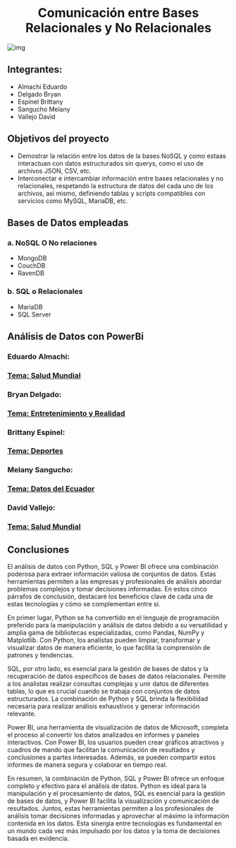 #  <center>Comunicación entre Bases Relacionales y No Relacionales</center>
![img](https://th.bing.com/th/id/R.5a6bd7233dc543599b365031f0945809?rik=jHu%2befE67uabJA&pid=ImgRaw&r=0)
## Integrantes:
- Almachi Eduardo
- Delgado Bryan
- Espinel Brittany
- Sangucho Melany
- Vallejo David

## Objetivos del proyecto
- Demostrar la relación entre los datos de la bases NoSQL y como estaas interactuan con datos estructurados sin querys, como el uso de archivos JSON, CSV, etc.
- Interconectar e intercambiar información entre bases relacionales y no relacionales, respetando la estructura de datos del cada uno de los archivos, así mismo, definiendo tablas y scripts compatibles
con servicios como MySQL, MariaDB, etc.

## Bases de Datos empleadas
### a. NoSQL O No relaciones
- MongoDB
- CouchDB
- RavenDB

### b. SQL o Relacionales
- MariaDB
- SQL Server

## Análisis de Datos con PowerBi
### Eduardo Almachi:  
<h3><a href ="Eduardo Almachi/Readme.md">Tema: Salud Mundial</a></h3>

### Bryan Delgado:
<h3><a href ="Delgado Bryan/Conclusiones.md">Tema: Entretenimiento y Realidad</a></h3>

### Brittany Espinel:
<h3><a href ="">Tema: Deportes</a></h3>

### Melany Sangucho:
<h3><a href ="Sangucho Melany/DatosEcuador/conclusiones.md">Tema: Datos del Ecuador</a></h3>

### David Vallejo:
<h3><a href ="Vallejo David/Conclusiones.md">Tema: Salud Mundial</a></h3>

## Conclusiones
El análisis de datos con Python, SQL y Power BI ofrece una combinación poderosa para extraer información valiosa de conjuntos de datos. Estas herramientas permiten a las empresas y profesionales de análisis abordar problemas complejos y tomar decisiones informadas. En estos cinco párrafos de conclusión, destacaré los beneficios clave de cada una de estas tecnologías y cómo se complementan entre sí.

En primer lugar, Python se ha convertido en el lenguaje de programación preferido para la manipulación y análisis de datos debido a su versatilidad y amplia gama de bibliotecas especializadas, como Pandas, NumPy y Matplotlib. Con Python, los analistas pueden limpiar, transformar y visualizar datos de manera eficiente, lo que facilita la comprensión de patrones y tendencias.

SQL, por otro lado, es esencial para la gestión de bases de datos y la recuperación de datos específicos de bases de datos relacionales. Permite a los analistas realizar consultas complejas y unir datos de diferentes tablas, lo que es crucial cuando se trabaja con conjuntos de datos estructurados. La combinación de Python y SQL brinda la flexibilidad necesaria para realizar análisis exhaustivos y generar información relevante.

Power BI, una herramienta de visualización de datos de Microsoft, completa el proceso al convertir los datos analizados en informes y paneles interactivos. Con Power BI, los usuarios pueden crear gráficos atractivos y cuadros de mando que facilitan la comunicación de resultados y conclusiones a partes interesadas. Además, se pueden compartir estos informes de manera segura y colaborar en tiempo real.

En resumen, la combinación de Python, SQL y Power BI ofrece un enfoque completo y efectivo para el análisis de datos. Python es ideal para la manipulación y el procesamiento de datos, SQL es esencial para la gestión de bases de datos, y Power BI facilita la visualización y comunicación de resultados. Juntos, estas herramientas permiten a los profesionales de análisis tomar decisiones informadas y aprovechar al máximo la información contenida en los datos. Esta sinergia entre tecnologías es fundamental en un mundo cada vez más impulsado por los datos y la toma de decisiones basada en evidencia.
